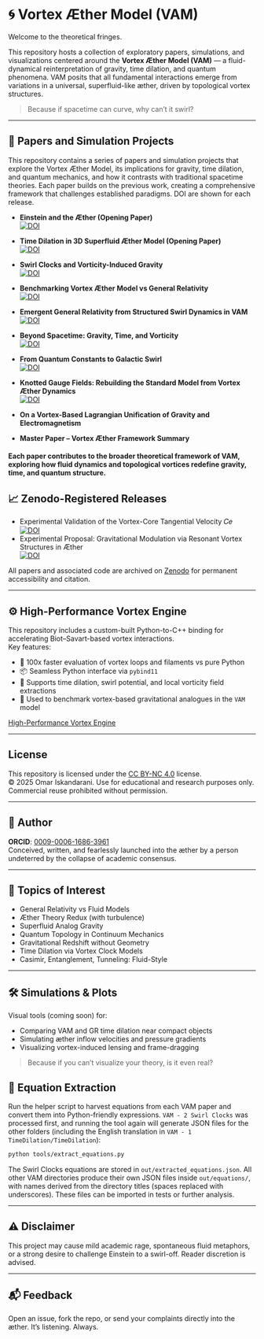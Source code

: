 # 🌀 Vortex Æther Model (VAM)

Welcome to the theoretical fringes.

This repository hosts a collection of exploratory papers, simulations, and visualizations centered around the **Vortex Æther Model (VAM)** — a fluid-dynamical reinterpretation of gravity, time dilation, and quantum phenomena. VAM posits that all fundamental interactions emerge from variations in a universal, superfluid-like æther, driven by topological vortex structures.

> Because if spacetime can curve, why can’t it swirl?

---

## 📖 Papers and Simulation Projects
This repository contains a series of papers and simulation projects that explore the Vortex Æther Model, its implications for gravity, time dilation, and quantum mechanics, and how it contrasts with traditional spacetime theories. Each paper builds on the previous work, creating a comprehensive framework that challenges established paradigms. DOI are shown for each release.


- **Einstein and the Æther (Opening Paper)**  
  [![DOI](https://zenodo.org/badge/DOI/10.5281/zenodo.15669901.svg)](https://doi.org/10.5281/zenodo.15669901)  

- **Time Dilation in 3D Superfluid Æther Model (Opening Paper)**  
  [![DOI](https://zenodo.org/badge/DOI/10.5281/zenodo.15669794.svg)](https://doi.org/10.5281/zenodo.15669794)
  
- **Swirl Clocks and Vorticity-Induced Gravity**  
  [![DOI](https://zenodo.org/badge/DOI/10.5281/zenodo.15566335.svg)](https://doi.org/10.5281/zenodo.15566335)

- **Benchmarking Vortex Æther Model vs General Relativity**  
  [![DOI](https://zenodo.org/badge/DOI/10.5281/zenodo.15665432.svg)](https://doi.org/10.5281/zenodo.15665432)

- **Emergent General Relativity from Structured Swirl Dynamics in VAM**  
  [![DOI](https://zenodo.org/badge/DOI/10.5281/zenodo.15712577.svg)](https://doi.org/10.5281/zenodo.15712577)

- **Beyond Spacetime: Gravity, Time, and Vorticity**  
  [![DOI](https://zenodo.org/badge/DOI/10.5281/zenodo.15706546.svg)](https://doi.org/10.5281/zenodo.15706546)

- **From Quantum Constants to Galactic Swirl**  
  [![DOI](https://zenodo.org/badge/DOI/10.5281/zenodo.15750582.svg)](https://doi.org/10.5281/zenodo.15750582)

- **Knotted Gauge Fields: Rebuilding the Standard Model from Vortex Æther Dynamics**  
 [![DOI](https://zenodo.org/badge/DOI/10.5281/zenodo.15772832.svg)](https://doi.org/10.5281/zenodo.15772832)

- **On a Vortex-Based Lagrangian Unification of Gravity and Electromagnetism**  

- **Master Paper – Vortex Æther Framework Summary**  

#### Each paper contributes to the broader theoretical framework of VAM, exploring how fluid dynamics and topological vortices redefine gravity, time, and quantum structure.

## 📈 Zenodo-Registered Releases

- Experimental Validation of the Vortex-Core Tangential Velocity 𝐶𝑒  
[![DOI](https://zenodo.org/badge/DOI/10.5281/zenodo.15684872.svg)](https://doi.org/10.5281/zenodo.15684872)   
- Experimental Proposal: Gravitational Modulation via Resonant Vortex Structures in Æther  
[![DOI](https://zenodo.org/badge/DOI/10.5281/zenodo.15692508.svg)](https://doi.org/10.5281/zenodo.15692508)

All papers and associated code are archived on [Zenodo](https://zenodo.org/) for permanent accessibility and citation.


---
## ⚙️ High-Performance Vortex Engine

This repository includes a custom-built Python-to-C++ binding for accelerating Biot–Savart-based vortex interactions.  
Key features:

- 🔁 100x faster evaluation of vortex loops and filaments vs pure Python
- 📦 Seamless Python interface via `pybind11`
- 🧮 Supports time dilation, swirl potential, and local vorticity field extractions
- 🧪 Used to benchmark vortex-based gravitational analogues in the `VAM` model

[High-Performance Vortex Engine](VAMpyBindings/README.md)


---

## License

This repository is licensed under the [CC BY-NC 4.0](https://creativecommons.org/licenses/by-nc/4.0/) license.  
© 2025 Omar Iskandarani. Use for educational and research purposes only. Commercial reuse prohibited without permission.


---

## 🔬 Author

**ORCID**: [0009-0006-1686-3961](https://orcid.org/0009-0006-1686-3961)  
Conceived, written,  and fearlessly launched into the æther by a person undeterred by the collapse of academic consensus.

---

## 🧠 Topics of Interest

- General Relativity vs Fluid Models
- Æther Theory Redux (with turbulence)
- Superfluid Analog Gravity
- Quantum Topology in Continuum Mechanics
- Gravitational Redshift without Geometry
- Time Dilation via Vortex Clock Models
- Casimir, Entanglement, Tunneling: Fluid-Style

---

## 🛠️ Simulations & Plots

Visual tools (coming soon) for:
- Comparing VAM and GR time dilation near compact objects
- Simulating æther inflow velocities and pressure gradients
- Visualizing vortex-induced lensing and frame-dragging

> Because if you can’t visualize your theory, is it even real?

## 📝 Equation Extraction

Run the helper script to harvest equations from each VAM paper and convert them
into Python-friendly expressions.  `VAM - 2 Swirl Clocks` was processed first,
and running the tool again will generate JSON files for the other folders
(including the English translation in `VAM - 1 TimeDilation/TimeDilation`):

```bash
python tools/extract_equations.py
```

The Swirl Clocks equations are stored in `out/extracted_equations.json`.  All
other VAM directories produce their own JSON files inside `out/equations/`, with
names derived from the directory titles (spaces replaced with underscores).
These files can be imported in tests or further analysis.

---

## ⚠️ Disclaimer

This project may cause mild academic rage, spontaneous fluid metaphors, or a strong desire to challenge Einstein to a swirl-off. Reader discretion is advised.

---

## 📬 Feedback

Open an issue, fork the repo, or send your complaints directly into the æther. It’s listening. Always.
